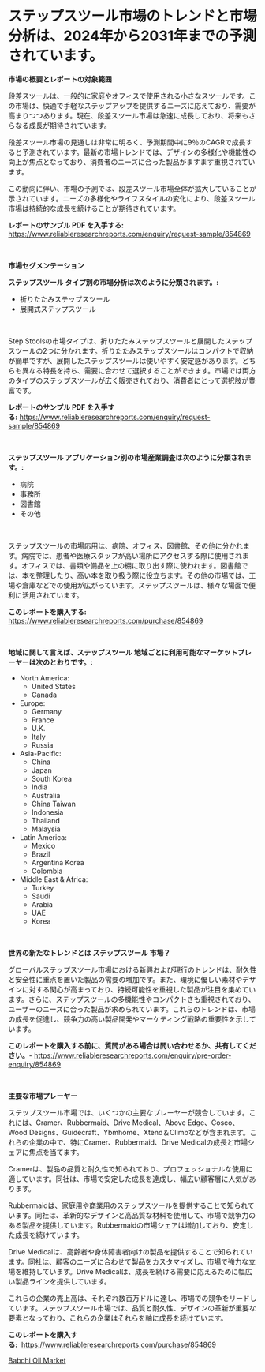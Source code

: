 <p><h1>ステップスツール市場のトレンドと市場分析は、2024年から2031年までの予測されています。</h1></p><p><strong>市場の概要とレポートの対象範囲</strong></p>
<p><p>段差スツールは、一般的に家庭やオフィスで使用される小さなスツールです。この市場は、快適で手軽なステップアップを提供するニーズに応えており、需要が高まりつつあります。現在、段差スツール市場は急速に成長しており、将来もさらなる成長が期待されています。</p><p>段差スツール市場の見通しは非常に明るく、予測期間中に9％のCAGRで成長すると予測されています。最新の市場トレンドでは、デザインの多様化や機能性の向上が焦点となっており、消費者のニーズに合った製品がますます重視されています。</p><p>この動向に伴い、市場の予測では、段差スツール市場全体が拡大していることが示されています。ニーズの多様化やライフスタイルの変化により、段差スツール市場は持続的な成長を続けることが期待されています。</p></p>
<p><strong>レポートのサンプル PDF を入手する:</strong> <a href="https://www.reliableresearchreports.com/enquiry/request-sample/854869">https://www.reliableresearchreports.com/enquiry/request-sample/854869</a></p>
<p>&nbsp;</p>
<p><strong>市場セグメンテーション</strong></p>
<p><strong>ステップスツール タイプ別の市場分析は次のように分類されます。:</strong></p>
<p><ul><li>折りたたみステップスツール</li><li>展開式ステップスツール</li></ul></p>
<p>&nbsp;</p>
<p><p>Step Stoolsの市場タイプは、折りたたみステップスツールと展開したステップスツールの2つに分かれます。折りたたみステップスツールはコンパクトで収納が簡単ですが、展開したステップスツールは使いやすく安定感があります。どちらも異なる特長を持ち、需要に合わせて選択することができます。市場では両方のタイプのステップスツールが広く販売されており、消費者にとって選択肢が豊富です。</p></p>
<p><strong>レポートのサンプル PDF を入手する:</strong>&nbsp;<a href="https://www.reliableresearchreports.com/enquiry/request-sample/854869">https://www.reliableresearchreports.com/enquiry/request-sample/854869</a></p>
<p>&nbsp;</p>
<p><strong> ステップスツール アプリケーション別の市場産業調査は次のように分類されます。:</strong></p>
<p><ul><li>病院</li><li>事務所</li><li>図書館</li><li>その他</li></ul></p>
<p>&nbsp;</p>
<p><p>ステップスツールの市場応用は、病院、オフィス、図書館、その他に分かれます。病院では、患者や医療スタッフが高い場所にアクセスする際に使用されます。オフィスでは、書類や備品を上の棚に取り出す際に使われます。図書館では、本を整理したり、高い本を取り扱う際に役立ちます。その他の市場では、工場や倉庫などでの使用が広がっています。ステップスツールは、様々な場面で便利に活用されています。</p></p>
<p><strong>このレポートを購入する:</strong>&nbsp; <a href="https://www.reliableresearchreports.com/purchase/854869">https://www.reliableresearchreports.com/purchase/854869</a></p>
<p>&nbsp;</p>
<p><strong>地域に関して言えば、ステップスツール 地域ごとに利用可能なマーケットプレーヤーは次のとおりです。:</strong></p>
<p><ul>
    <li>
        North America:
        <ul>
            <li>United States</li>
            <li>Canada</li>
        </ul>
    </li>
    <li>
        Europe:
        <ul>
            <li>Germany</li>
            <li>France</li>
            <li>U.K.</li>
            <li>Italy</li>
            <li>Russia</li>
        </ul>
    </li>
    <li>
        Asia-Pacific:
        <ul>
            <li>China</li>
            <li>Japan</li>
            <li>South Korea</li>
            <li>India</li>
            <li>Australia</li>
            <li>China Taiwan</li>
            <li>Indonesia</li>
            <li>Thailand</li>
            <li>Malaysia</li>
        </ul>
    </li>
    <li>
        Latin America:
        <ul>
            <li>Mexico</li>
            <li>Brazil</li>
            <li>Argentina Korea</li>
            <li>Colombia</li>
        </ul>
    </li>
    <li>
        Middle East & Africa:
        <ul>
            <li>Turkey</li>
            <li>Saudi</li>
            <li>Arabia</li>
            <li>UAE</li>
            <li>Korea</li>
        </ul>
    </li>
    </ul></p>
<p>&nbsp;</p>
<p><strong>世界の新たなトレンドとは ステップスツール 市場？</strong></p>
<p><p>グローバルステップスツール市場における新興および現行のトレンドは、耐久性と安全性に重点を置いた製品の需要の増加です。また、環境に優しい素材やデザインに対する関心が高まっており、持続可能性を重視した製品が注目を集めています。さらに、ステップスツールの多機能性やコンパクトさも重視されており、ユーザーのニーズに合った製品が求められています。これらのトレンドは、市場の成長を促進し、競争力の高い製品開発やマーケティング戦略の重要性を示しています。</p></p>
<p><strong>このレポートを購入する前に、質問がある場合は問い合わせるか、共有してください。</strong>- <a href="https://www.reliableresearchreports.com/enquiry/pre-order-enquiry/854869">https://www.reliableresearchreports.com/enquiry/pre-order-enquiry/854869</a></p>
<p>&nbsp;</p>
<p><strong>主要な市場プレーヤー</strong></p>
<p><p>ステップスツール市場では、いくつかの主要なプレーヤーが競合しています。これには、Cramer、Rubbermaid、Drive Medical、Above Edge、Cosco、Wood Designs、Guidecraft、Ybmhome、Xtend＆Climbなどが含まれます。これらの企業の中で、特にCramer、Rubbermaid、Drive Medicalの成長と市場シェアに焦点を当てます。</p><p>Cramerは、製品の品質と耐久性で知られており、プロフェッショナルな使用に適しています。同社は、市場で安定した成長を達成し、幅広い顧客層に人気があります。</p><p>Rubbermaidは、家庭用や商業用のステップスツールを提供することで知られています。同社は、革新的なデザインと高品質な材料を使用して、市場で競争力のある製品を提供しています。Rubbermaidの市場シェアは増加しており、安定した成長を続けています。</p><p>Drive Medicalは、高齢者や身体障害者向けの製品を提供することで知られています。同社は、顧客のニーズに合わせて製品をカスタマイズし、市場で強力な立場を維持しています。Drive Medicalは、成長を続ける需要に応えるために幅広い製品ラインを提供しています。</p><p>これらの企業の売上高は、それぞれ数百万ドルに達し、市場での競争をリードしています。ステップスツール市場では、品質と耐久性、デザインの革新が重要な要素となっており、これらの企業はそれらを軸に成長を続けています。</p></p>
<p><strong>このレポートを購入する:</strong>&nbsp;&nbsp;<a href="https://www.reliableresearchreports.com/purchase/854869">https://www.reliableresearchreports.com/purchase/854869</a></p>
<p><p><a href="https://extreme-scabiosa-c81.notion.site/Global-Babchi-Oil-Market-by-Types-Applications-and-Major-Players-with-Regional-Growth-Rate-Analys-24060fe2c39f41ca8ee668f89fc093af">Babchi Oil Market</a></p></p>